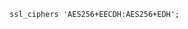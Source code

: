 <!-- usedin: [ _includes/_inlines/Tutorials/common/1900-10-10-nginx-ssl-ciphers] - layout:code post: 1900-10-10-nginx-ssl-ciphers_you-can-strengthen-nginx-ssl-s -->

```
ssl_ciphers 'AES256+EECDH:AES256+EDH';
```
